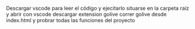 Descargar vscode para leer el código y ejecitarlo
situarse en la carpeta raíz y abrir con vscode
descargar extension golive
correr golive desde index.html y probrar todas las funciones del proyecto
